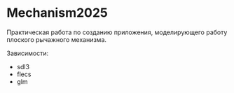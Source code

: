 # Mechanism2025

Практическая работа по созданию приложения, моделирующего работу плоского рычажного механизма.

Зависимости:
- sdl3
- flecs
- glm

